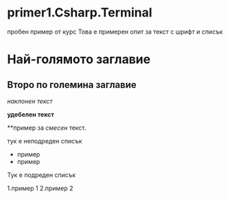 ﻿ # primer1.Csharp.Terminal
пробен пример от курс
 Това е примерен опит за текст с шрифт и списък
# Най-голямото заглавие 
## Второ по големина заглавие
*наклонен текст*

**удебелен текст**

**пример за *смесен* текст.
 
 тук е неподреден списък
* пример
* пример

 Тук е подреден списък

1.пример 1
2.пример 2 
